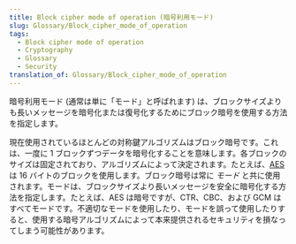 ```yaml
---
title: Block cipher mode of operation (暗号利用モード)
slug: Glossary/Block_cipher_mode_of_operation
tags:
  - Block cipher mode of operation
  - Cryptography
  - Glossary
  - Security
translation_of: Glossary/Block_cipher_mode_of_operation
---
```

暗号利用モード (通常は単に「モード」と呼ばれます) は、ブロックサイズよりも長いメッセージを暗号化または復号化するためにブロック暗号を使用する方法を指定します。

現在使用されているほとんどの対称鍵アルゴリズムはブロック暗号です。これは、一度に 1 ブロックずつデータを暗号化することを意味します。各ブロックのサイズは固定されており、アルゴリズムによって決定されます。たとえば、[AES](/ja/docs/Glossary/AES) は 16 バイトのブロックを使用します。ブロック暗号は常に _モード_ と共に使用されます。モードは、ブロックサイズより長いメッセージを安全に暗号化する方法を指定します。たとえば、AES は暗号ですが、CTR、CBC、および GCM はすべてモードです。不適切なモードを使用したり、モードを誤って使用したりすると、使用する暗号アルゴリズムによって本来提供されるセキュリティを損なってしまう可能性があります。

